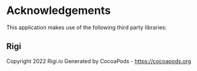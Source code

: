 # Acknowledgements
This application makes use of the following third party libraries:

## Rigi

Copyright 2022 Rigi.io
Generated by CocoaPods - https://cocoapods.org
